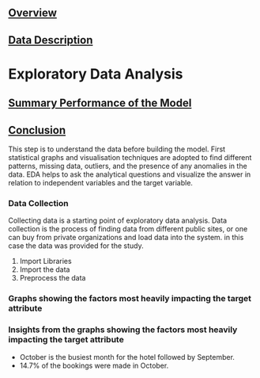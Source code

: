 ## [Overview](../README.md)

## [Data Description](../Data_Description/Data_Description.md)

# Exploratory Data Analysis

## [Summary Performance of the Model](../Models/Models.md)

## [Conclusion](../Conclusion/Conclusion.md)


This step is to understand the data before building the model.
First statistical graphs and visualisation techniques are adopted to find different patterns, missing data, outliers, and the presence of any anomalies in the data. EDA helps to ask the analytical questions and visualize the answer in relation to independent variables and the target variable.

### Data Collection
Collecting data is a starting point of exploratory data analysis. Data collection is the process of finding data from different public sites, or one can buy from private organizations and load data into the system. in this case the data was provided for the study.

1. Import Libraries 
2. Import the data
3. Preprocess the data

### Graphs showing the factors most heavily impacting the target attribute

### Insights from the graphs showing the factors most heavily impacting the target attribute


* October is the busiest month for the hotel followed by September.
* 14.7% of the bookings were made in October.
